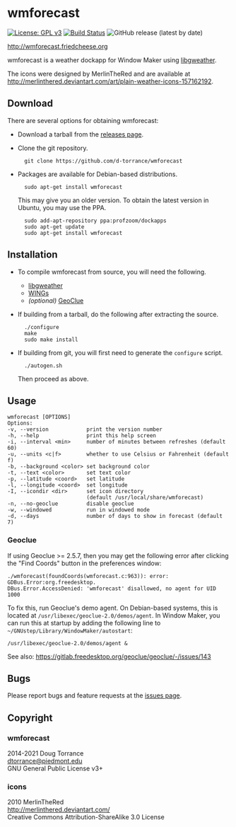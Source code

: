 wmforecast
==========
[![License: GPL v3](https://img.shields.io/badge/License-GPL%20v3-blue.svg)](
  http://www.gnu.org/licenses/gpl-3.0)
[![Build Status](https://github.com/d-torrance/wmforecast/actions/workflows/build.yml/badge.svg)](https://github.com/d-torrance/wmforecast/actions)
![GitHub release (latest by date)](https://img.shields.io/github/v/release/d-torrance/wmforecast)

<http://wmforecast.friedcheese.org>

wmforecast is a weather dockapp for Window Maker using
[libgweather](https://wiki.gnome.org/Projects/LibGWeather).

The icons were designed by MerlinTheRed and are available at
<http://merlinthered.deviantart.com/art/plain-weather-icons-157162192>.

Download
--------

There are several options for obtaining wmforecast:

* Download a tarball from the [releases page](
  https://github.com/d-torrance/wmforecast/releases).

* Clone the git repository.

        git clone https://github.com/d-torrance/wmforecast

* Packages are available for Debian-based distributions.

        sudo apt-get install wmforecast

  This may give you an older version.  To obtain the latest version in
  Ubuntu, you may use the PPA.

        sudo add-apt-repository ppa:profzoom/dockapps
        sudo apt-get update
        sudo apt-get install wmforecast

Installation
------------

* To compile wmforecast from source, you will need the following.

  - [libgweather](https://wiki.gnome.org/Projects/LibGWeather)
  - [WINGs](http://windowmaker.org/)
  - *(optional)* [GeoClue](
    https://gitlab.freedesktop.org/geoclue/geoclue/-/wikis/home)

* If building from a tarball, do the following after extracting the source.

        ./configure
        make
        sudo make install

* If building from git, you will first need to generate the `configure`
  script.

        ./autogen.sh

  Then proceed as above.

Usage
-----

    wmforecast [OPTIONS]
    Options:
    -v, --version            print the version number
    -h, --help               print this help screen
    -i, --interval <min>     number of minutes between refreshes (default 60)
    -u, --units <c|f>        whether to use Celsius or Fahrenheit (default f)
    -b, --background <color> set background color
    -t, --text <color>       set text color
    -p, --latitude <coord>   set latitude
    -l, --longitude <coord>  set longitude
    -I, --icondir <dir>      set icon directory
                             (default /usr/local/share/wmforecast)
    -n, --no-geoclue         disable geoclue
    -w, --windowed           run in windowed mode
    -d, --days               number of days to show in forecast (default 7)

### Geoclue
If using Geoclue >= 2.5.7, then you may get the following error after clicking
the "Find Coords" button in the preferences window:

```
./wmforecast(foundCoords(wmforecast.c:963)): error: GDBus.Error:org.freedesktop.
DBus.Error.AccessDenied: 'wmforecast' disallowed, no agent for UID 1000
```

To fix this, run Geoclue's demo agent.  On Debian-based systems, this
is located at `/usr/libexec/geoclue-2.0/demos/agent`.  In Window
Maker, you can run this at startup by adding the following line to
`~/GNUstep/Library/WindowMaker/autostart`:

```
/usr/libexec/geoclue-2.0/demos/agent &
```

See also: https://gitlab.freedesktop.org/geoclue/geoclue/-/issues/143

Bugs
----

Please report bugs and feature requests at the
[issues page](https://github.com/d-torrance/wmforecast/issues).

Copyright
---------

### wmforecast
2014-2021 Doug Torrance  
<dtorrance@piedmont.edu>  
GNU General Public License v3+

### icons
2010 MerlinTheRed  
<http://merlinthered.deviantart.com/>  
Creative Commons Attribution-ShareAlike 3.0 License
